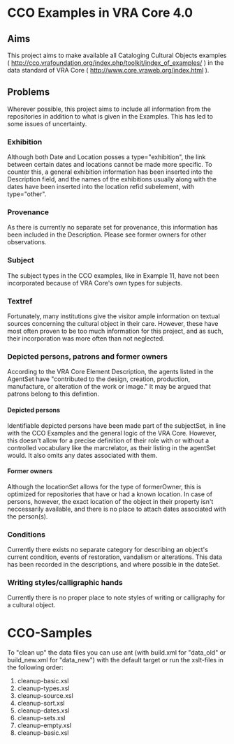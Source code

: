 # CCO Examples in VRA Core 4.0

## Aims

This project aims to make available all Cataloging Cultural Objects examples ( http://cco.vrafoundation.org/index.php/toolkit/index_of_examples/ ) in the data standard of VRA Core ( http://www.core.vraweb.org/index.html ).

## Problems

Wherever possible, this project aims to include all information from the repositories in addition to what is given in the Examples. This has led to some issues of uncertainty.

### Exhibition

Although both Date and Location posses a type="exhibition", the link between certain dates and locations cannot be made more specific. To counter this, a general exhibition information has been inserted into the Description field, and the names of the exhibitions usually along with the dates have been inserted into the location refid subelement, with type="other".

### Provenance

As there is currently no separate set for provenance, this information has been included in the Description. Please see former owners for other observations.

### Subject

The subject types in the CCO examples, like in Example 11, have not been incorporated because of VRA Core's own types for subjects. 

### Textref

Fortunately, many institutions give the visitor ample information on textual sources concerning the cultural object in their care. However, these have most often proven to be too much information for this project, and as such, their incorporation was more often than not neglected.

### Depicted persons, patrons and former owners

According to the VRA Core Element Description, the agents listed in the AgentSet have "contributed to the design, creation, production, manufacture, or alteration of the work or image." It may be argued that patrons belong to this defintion.

#### Depicted persons

Identifiable depicted persons have been made part of the subjectSet, in line with the CCO Examples and the general logic of the VRA Core. However, this doesn't allow for a precise definition of their role with or without a controlled vocabulary like the marcrelator, as their listing in the agentSet would. It also omits any dates associated with them.

#### Former owners

Although the locationSet allows for the type of formerOwner, this is optimized for repositories that have or had a known location. In case of persons, however, the exact location of the object in their property isn't neccessarily available, and there is no place to attach dates associated with the person(s).

### Conditions

Currently there exists no separate category for describing an object's current condition, events of restoration, vandalism or alterations. This data has been recorded in the descriptions, and where possible in the dateSet.

### Writing styles/calligraphic hands

Currently there is no proper place to note styles of writing or calligraphy for a cultural object.

# CCO-Samples

To "clean up" the data files you can use ant (with build.xml for "data_old" or build_new.xml for "data_new") with the default target or run the xslt-files in the following order:

1. cleanup-basic.xsl
1. cleanup-types.xsl
1. cleanup-source.xsl
1. cleanup-sort.xsl
1. cleanup-dates.xsl
1. cleanup-sets.xsl
1. cleanup-empty.xsl
1. cleanup-basic.xsl
